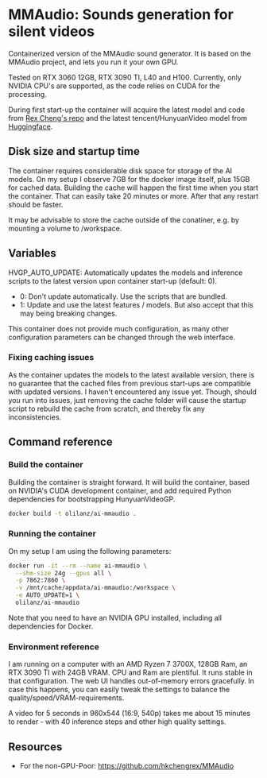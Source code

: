 # MMAudio: Sounds generation for silent videos

Containerized version of the MMAudio sound generator. It is based on the MMAudio project, and lets you run it your own GPU.

Tested on RTX 3060 12GB, RTX 3090 TI, L40 and H100. Currently, only NVIDIA CPU's are supported, as the code relies on CUDA for the processing. 

During first start-up the container will acquire the latest model and code from [Rex Cheng's repo](https://github.com/hkchengrex/MMAudio) and the latest tencent/HunyuanVideo model from [Huggingface](https://huggingface.co/hkchengrex/MMAudio).

## Disk size and startup time

The container requires considerable disk space for storage of the AI models. On my setup I observe 7GB for the docker image itself, plus 15GB for cached data. Building the cache will happen the first time when you start the container. That can easily take 20 minutes or more. After that any restart should be faster.

It may be advisable to store the cache outside of the conatiner, e.g. by mounting a volume to /workspace.

## Variables

HVGP_AUTO_UPDATE: Automatically updates the models and inference scripts to the latest version upon container start-up (default: 0).
 - 0: Don't update automatically. Use the scripts that are bundled.
 - 1: Update and use the latest features / models. But also accept that this may being breaking changes.

This container does not provide much configuration, as many other configuration parameters can be changed through the web interface.

### Fixing caching issues

As the container updates the models to the latest available version, there is no guarantee that the cached files from previous start-ups are compatible with updated versions. I haven't encountered any issue yet. Though, should you run into issues, just removing the cache folder will cause the startup script to rebuild the cache from scratch, and thereby fix any inconsistencies.

## Command reference

### Build the container

Building the container is straight forward. It will build the container, based on NVIDIA's CUDA development container, and add required Python dependencies for bootstrapping HunyuanVideoGP. 

```bash
docker build -t olilanz/ai-mmaudio .
```

### Running the container

On my setup I am using the following parameters: 

```bash
docker run -it --rm --name ai-mmaudio \
  --shm-size 24g --gpus all \
  -p 7862:7860 \
  -v /mnt/cache/appdata/ai-mmaudio:/workspace \
  -e AUTO_UPDATE=1 \
  olilanz/ai-mmaudio
```
Note that you need to have an NVIDIA GPU installed, including all dependencies for Docker.

### Environment reference

I am running on a computer with an AMD Ryzen 7 3700X, 128GB Ram, an RTX 3090 TI with 24GB VRAM. CPU and Ram are plentiful. It runs stable in that configuration. The web UI handles out-of-memory errors gracefully. In case this happens, you can easily tweak the settings to balance the quality/speed/VRAM-requirements.

A video for 5 seconds in 960x544 (16:9, 540p) takes me about 15 minutes to render - with 40 inference steps and other high quality settings. 

## Resources
* For the non-GPU-Poor: https://github.com/hkchengrex/MMAudio

